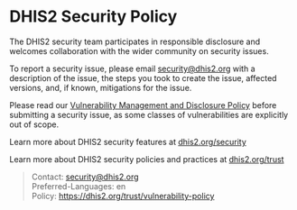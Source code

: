 # DHIS2 Security Policy

The DHIS2 security team participates in responsible disclosure and welcomes collaboration with the wider community on security issues.

To report a security issue, please email security@dhis2.org with a description of the issue, the steps you took to create the issue, affected versions, and, if known, mitigations for the issue.

Please read our [Vulnerability Management and Disclosure Policy](https://dhis2.org/trust/vulnerability-policy) before submitting a security issue, as some classes of vulnerabilities are explicitly out of scope.

Learn more about DHIS2 security features at [dhis2.org/security](https://dhis2.org/security)

Learn more about DHIS2 security policies and practices at [dhis2.org/trust](https://dhis2.org/trust)

> Contact: security@dhis2.org \
> Preferred-Languages: en \
> Policy: https://dhis2.org/trust/vulnerability-policy
